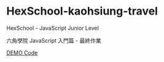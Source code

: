 # HexSchool-kaohsiung-travel

HexSchool - JavaScript Junior Level

六角學院 JavaScript 入門篇 - 最終作業

[DEMO Code](https://jenifers001d.github.io/HexSchool-kaohsiung-travel/)
